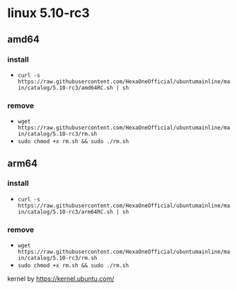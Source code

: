# linux 5.10-rc3
 
## amd64

### install

- `curl -s https://raw.githubusercontent.com/HexaOneOfficial/ubuntumainline/main/catalog/5.10-rc3/amd64RC.sh | sh`
 
### remove
  
- `wget https://raw.githubusercontent.com/HexaOneOfficial/ubuntumainline/main/catalog/5.10-rc3/rm.sh` 
- `sudo chmod +x rm.sh && sudo ./rm.sh` 

## arm64

### install

- `curl -s https://raw.githubusercontent.com/HexaOneOfficial/ubuntumainline/main/catalog/5.10-rc3/arm64RC.sh | sh`
 
### remove
  
- `wget https://raw.githubusercontent.com/HexaOneOfficial/ubuntumainline/main/catalog/5.10-rc3/rm.sh` 
- `sudo chmod +x rm.sh && sudo ./rm.sh` 
 
 
kernel by https://kernel.ubuntu.com/
